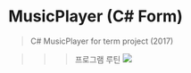 # MusicPlayer (C# Form)

> C# MusicPlayer for term project (2017)

>>> 프로그램 루틴
<img src="https://github.com/64byte/MusicPlayer/tree/develop/resources/12.jpg"></img>
